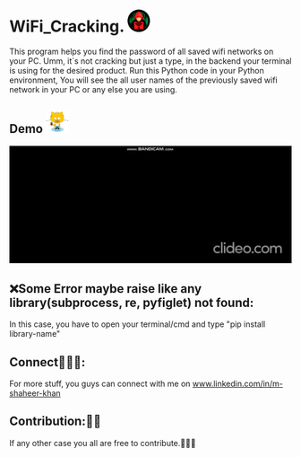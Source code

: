 # WiFi_Cracking. <img src='https://github.com/Muhammad-Shaheer-khan/WiFi_Cracking./blob/master/images/WC.png' height=40>
 
This program helps you find the password of all saved wifi networks on your PC. Umm, it`s not cracking but just a type, in the backend your terminal is using for the desired product. 
Run this Python code in your Python environment, You will see the all user names of the previously saved wifi network in your PC or any else you are using.

## Demo <img src='https://github.com/Muhammad-Shaheer-khan/WiFi_Cracking./blob/master/images/gitCat.png' height=40>
<img src='https://github.com/Muhammad-Shaheer-khan/WiFi_Cracking./blob/master/images/wifi-cracking_1YIFoBgi_Trim.gif' >

## ❌Some Error maybe raise like any library(subprocess, re, pyfiglet) not found:
In this case, you have to open your terminal/cmd and type "pip install library-name" 

## Connect👨🏻‍💻:
For more stuff, you guys can connect with me on www.linkedin.com/in/m-shaheer-khan
## Contribution:👦🏻
If any other case you all are free to contribute.👨🏻‍💻

